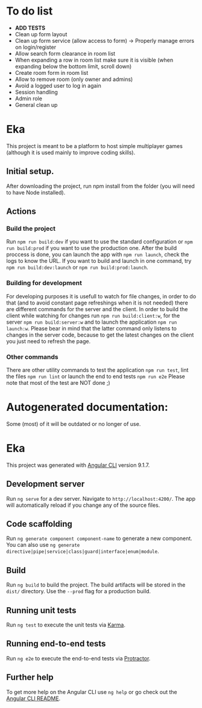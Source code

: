 # To do list
- **ADD TESTS**
- Clean up form layout
- Clean up form service (allow access to form) -> Properly manage errors on login/register
- Allow search form clearance in room list
- When expanding a row in room list make sure it is visible (when expanding below the bottom limit, scroll down)
- Create room form in room list
- Allow to remove room (only owner and admins)
- Avoid a logged user to log in again
- Session handling
- Admin role
- General clean up

# Eka
This project is meant to be a platform to host simple multiplayer games (although it is used mainly to improve coding skills).

## Initial setup.
After downloading the project, run npm install from the folder (you will need to have Node installed).

## Actions
### Build the project
Run `npm run build:dev` if you want to use the standard configuration or `npm run build:prod` if you want to use the production one.
After the build proccess is done, you can launch the app with `npm run launch`, check the logs to know the URL.
If you want to build and launch in one command, try `npm run build:dev:launch` or `npm run build:prod:launch`.

### Building for development
For developing purposes it is usefull to watch for file changes, in order to do that (and to avoid constant page refreshings when it is not needed) there are different commands for the server and the client.
In order to build the client while watching for changes run `npm run build:client:w`, for the server `npm run build:server:w` and to launch the application `npm run launch:w`. Please bear in mind that the latter command only listens to changes in the server code, because to get the latest changes on the client you just need to refresh the page.

### Other commands
There are other utility commands to test the application `npm run test`, lint the files `npm run lint` or launch the end to end tests `npm run e2e`
Please note that most of the test are NOT done ;)





# **Autogenerated documentation:**
Some (most) of it will be outdated or no longer of use.

# Eka

This project was generated with [Angular CLI](https://github.com/angular/angular-cli) version 9.1.7.

## Development server

Run `ng serve` for a dev server. Navigate to `http://localhost:4200/`. The app will automatically reload if you change any of the source files.

## Code scaffolding

Run `ng generate component component-name` to generate a new component. You can also use `ng generate directive|pipe|service|class|guard|interface|enum|module`.

## Build

Run `ng build` to build the project. The build artifacts will be stored in the `dist/` directory. Use the `--prod` flag for a production build.

## Running unit tests

Run `ng test` to execute the unit tests via [Karma](https://karma-runner.github.io).

## Running end-to-end tests

Run `ng e2e` to execute the end-to-end tests via [Protractor](http://www.protractortest.org/).

## Further help

To get more help on the Angular CLI use `ng help` or go check out the [Angular CLI README](https://github.com/angular/angular-cli/blob/master/README.md).
